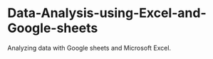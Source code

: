 # Data-Analysis-using-Excel-and-Google-sheets
Analyzing data with Google sheets and Microsoft Excel.
